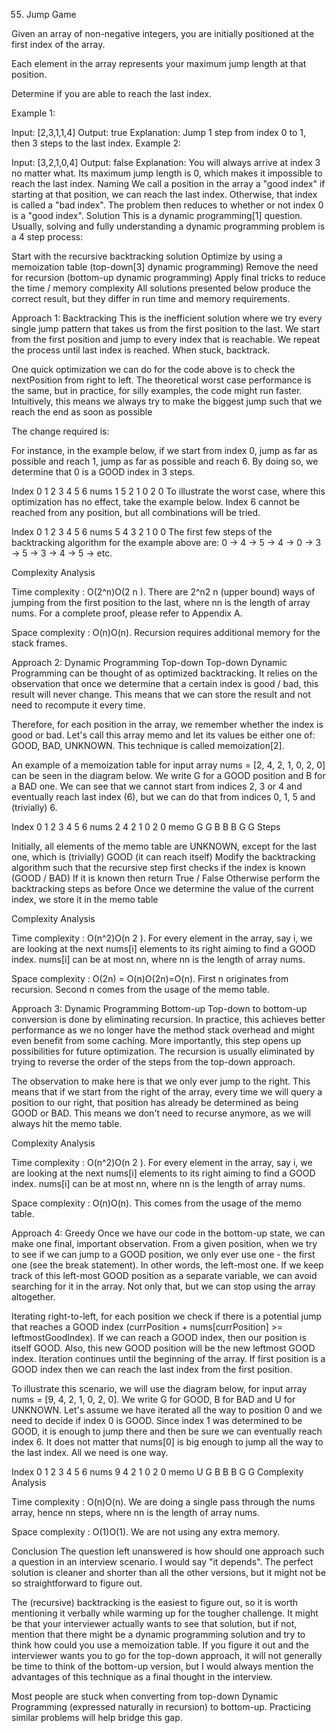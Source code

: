 55. Jump Game 
 
 
Given an array of non-negative integers, you are initially positioned at the first index of the array.

Each element in the array represents your maximum jump length at that position.

Determine if you are able to reach the last index.

Example 1:

Input: [2,3,1,1,4]
Output: true
Explanation: Jump 1 step from index 0 to 1, then 3 steps to the last index.
Example 2:

Input: [3,2,1,0,4]
Output: false
Explanation: You will always arrive at index 3 no matter what. Its maximum
             jump length is 0, which makes it impossible to reach the last index.
Naming
We call a position in the array a "good index" if starting at that position, we can reach the last index. Otherwise, that index is called a "bad index". The problem then reduces to whether or not index 0 is a "good index".
Solution
This is a dynamic programming[1] question. Usually, solving and fully understanding a dynamic programming problem is a 4 step process:

Start with the recursive backtracking solution
Optimize by using a memoization table (top-down[3] dynamic programming)
Remove the need for recursion (bottom-up dynamic programming)
Apply final tricks to reduce the time / memory complexity
All solutions presented below produce the correct result, but they differ in run time and memory requirements. 


Approach 1: Backtracking
This is the inefficient solution where we try every single jump pattern that takes us from the first position to the last. We start from the first position and jump to every index that is reachable. We repeat the process until last index is reached. When stuck, backtrack.


One quick optimization we can do for the code above is to check the nextPosition from right to left. The theoretical worst case performance is the same, but in practice, for silly examples, the code might run faster. Intuitively, this means we always try to make the biggest jump such that we reach the end as soon as possible

The change required is:


For instance, in the example below, if we start from index 0, jump as far as possible and reach 1, jump as far as possible and reach 6. By doing so, we determine that 0 is a GOOD index in 3 steps.

Index	0	1	2	3	4	5	6
nums	1	5	2	1	0	2	0
To illustrate the worst case, where this optimization has no effect, take the example below. Index 6 cannot be reached from any position, but all combinations will be tried.

Index	0	1	2	3	4	5	6
nums	5	4	3	2	1	0	0
The first few steps of the backtracking algorithm for the example above are: 0 -> 4 -> 5 -> 4 -> 0 -> 3 -> 5 -> 3 -> 4 -> 5 -> etc.

Complexity Analysis

Time complexity : O(2^n)O(2 
n
 ). There are 2^n2 
n
  (upper bound) ways of jumping from the first position to the last, where nn is the length of array nums. For a complete proof, please refer to Appendix A.

Space complexity : O(n)O(n). Recursion requires additional memory for the stack frames. 


Approach 2: Dynamic Programming Top-down
Top-down Dynamic Programming can be thought of as optimized backtracking. It relies on the observation that once we determine that a certain index is good / bad, this result will never change. This means that we can store the result and not need to recompute it every time.

Therefore, for each position in the array, we remember whether the index is good or bad. Let's call this array memo and let its values be either one of: GOOD, BAD, UNKNOWN. This technique is called memoization[2].

An example of a memoization table for input array nums = [2, 4, 2, 1, 0, 2, 0] can be seen in the diagram below. We write G for a GOOD position and B for a BAD one. We can see that we cannot start from indices 2, 3 or 4 and eventually reach last index (6), but we can do that from indices 0, 1, 5 and (trivially) 6.

Index	0	1	2	3	4	5	6
nums	2	4	2	1	0	2	0
memo	G	G	B	B	B	G	G
Steps

Initially, all elements of the memo table are UNKNOWN, except for the last one, which is (trivially) GOOD (it can reach itself)
Modify the backtracking algorithm such that the recursive step first checks if the index is known (GOOD / BAD)
If it is known then return True / False
Otherwise perform the backtracking steps as before
Once we determine the value of the current index, we store it in the memo table

Complexity Analysis

Time complexity : O(n^2)O(n 
2
 ). For every element in the array, say i, we are looking at the next nums[i] elements to its right aiming to find a GOOD index. nums[i] can be at most nn, where nn is the length of array nums.

Space complexity : O(2n) = O(n)O(2n)=O(n). First n originates from recursion. Second n comes from the usage of the memo table. 


Approach 3: Dynamic Programming Bottom-up
Top-down to bottom-up conversion is done by eliminating recursion. In practice, this achieves better performance as we no longer have the method stack overhead and might even benefit from some caching. More importantly, this step opens up possibilities for future optimization. The recursion is usually eliminated by trying to reverse the order of the steps from the top-down approach.

The observation to make here is that we only ever jump to the right. This means that if we start from the right of the array, every time we will query a position to our right, that position has already be determined as being GOOD or BAD. This means we don't need to recurse anymore, as we will always hit the memo table.


Complexity Analysis

Time complexity : O(n^2)O(n 
2
 ). For every element in the array, say i, we are looking at the next nums[i] elements to its right aiming to find a GOOD index. nums[i] can be at most nn, where nn is the length of array nums.

Space complexity : O(n)O(n). This comes from the usage of the memo table. 


Approach 4: Greedy
Once we have our code in the bottom-up state, we can make one final, important observation. From a given position, when we try to see if we can jump to a GOOD position, we only ever use one - the first one (see the break statement). In other words, the left-most one. If we keep track of this left-most GOOD position as a separate variable, we can avoid searching for it in the array. Not only that, but we can stop using the array altogether.

Iterating right-to-left, for each position we check if there is a potential jump that reaches a GOOD index (currPosition + nums[currPosition] >= leftmostGoodIndex). If we can reach a GOOD index, then our position is itself GOOD. Also, this new GOOD position will be the new leftmost GOOD index. Iteration continues until the beginning of the array. If first position is a GOOD index then we can reach the last index from the first position.

To illustrate this scenario, we will use the diagram below, for input array nums = [9, 4, 2, 1, 0, 2, 0]. We write G for GOOD, B for BAD and U for UNKNOWN. Let's assume we have iterated all the way to position 0 and we need to decide if index 0 is GOOD. Since index 1 was determined to be GOOD, it is enough to jump there and then be sure we can eventually reach index 6. It does not matter that nums[0] is big enough to jump all the way to the last index. All we need is one way.

Index	0	1	2	3	4	5	6
nums	9	4	2	1	0	2	0
memo	U	G	B	B	B	G	G
Complexity Analysis

Time complexity : O(n)O(n). We are doing a single pass through the nums array, hence nn steps, where nn is the length of array nums.

Space complexity : O(1)O(1). We are not using any extra memory.

Conclusion
The question left unanswered is how should one approach such a question in an interview scenario. I would say "it depends". The perfect solution is cleaner and shorter than all the other versions, but it might not be so straightforward to figure out.

The (recursive) backtracking is the easiest to figure out, so it is worth mentioning it verbally while warming up for the tougher challenge. It might be that your interviewer actually wants to see that solution, but if not, mention that there might be a dynamic programming solution and try to think how could you use a memoization table. If you figure it out and the interviewer wants you to go for the top-down approach, it will not generally be time to think of the bottom-up version, but I would always mention the advantages of this technique as a final thought in the interview.

Most people are stuck when converting from top-down Dynamic Programming (expressed naturally in recursion) to bottom-up. Practicing similar problems will help bridge this gap.